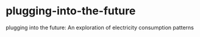 # plugging-into-the-future
plugging into the future: An exploration of electricity consumption patterns
